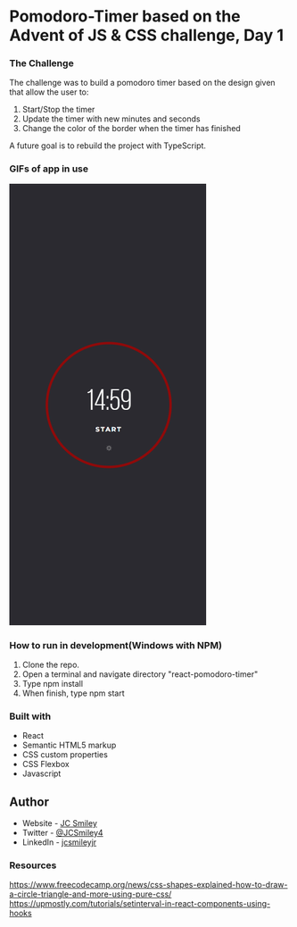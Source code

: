 # Pomodoro-Timer based on the Advent of JS & CSS challenge, Day 1

### The Challenge
The challenge was to build a pomodoro timer based on the design given that allow the user to:
1. Start/Stop the timer
2. Update the timer with new minutes and seconds
3. Change the color of the border when the timer has finished

A future goal is to rebuild the project with TypeScript. 

### GIFs of app in use

![GIF of in use](/react-pomodoro-timer/src/assets/pomodoro-timer-demo-1.gif)

### How to run in development(Windows with NPM)
1. Clone the repo.
2. Open a terminal and navigate directory "react-pomodoro-timer"
3. Type npm install
4. When finish, type npm start

### Built with
- React
- Semantic HTML5 markup
- CSS custom properties
- CSS Flexbox
- Javascript 

## Author
- Website - [JC Smiley](https://www.jcsmileyjr.com)
- Twitter - [@JCSmiley4](https://twitter.com/JCSmiley4)
- LinkedIn - [jcsmileyjr](https://www.linkedin.com/in/jcsmileyjr/)

### Resources
https://www.freecodecamp.org/news/css-shapes-explained-how-to-draw-a-circle-triangle-and-more-using-pure-css/
https://upmostly.com/tutorials/setinterval-in-react-components-using-hooks
